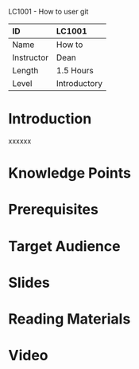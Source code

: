 LC1001 - How to user git

| ID            | LC1001       |
| :--------     | :-----       |
| Name          | How to       |
| Instructor    | Dean         |
| Length        | 1.5 Hours    |
| Level         | Introductory |


# Introduction
xxxxxx

# Knowledge Points

# Prerequisites

# Target Audience

# Slides

# Reading Materials

# Video

